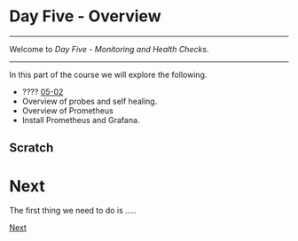 # Day Five - Overview

---

Welcome to _Day Five - Monitoring and Health Checks_.

---

In this part of the course we will explore the following.

* ???? [05-02](05-02.md)
* Overview of probes and self healing.
* Overview of Prometheus
* Install Prometheus and Grafana.


## Scratch




# Next

The first thing we need to do is .....

[Next](05-02.md)

